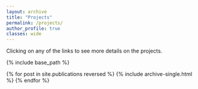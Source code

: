 ```yaml
---
layout: archive
title: "Projects"
permalink: /projects/
author_profile: true
classes: wide
---
```


Clicking on any of the links to see more details on the projects.

{% include base_path %}

{% for post in site.publications reversed %}
  {% include archive-single.html %}
{% endfor %}
